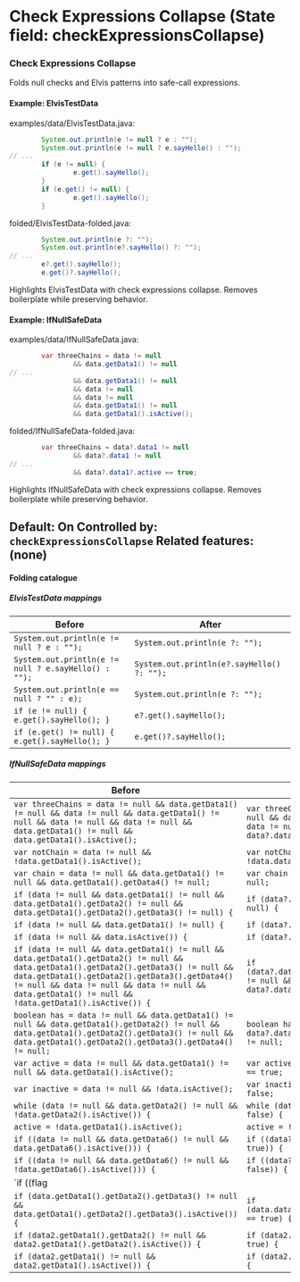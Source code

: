 # Check Expressions Collapse (State field: checkExpressionsCollapse)

### Check Expressions Collapse
Folds null checks and Elvis patterns into safe-call expressions.

#### Example: ElvisTestData

examples/data/ElvisTestData.java:
```java
        System.out.println(e != null ? e : "");
        System.out.println(e != null ? e.sayHello() : "");
// ...
        if (e != null) {
                e.get().sayHello();
        }
        if (e.get() != null) {
                e.get().sayHello();
        }
```

folded/ElvisTestData-folded.java:
```java
        System.out.println(e ?: "");
        System.out.println(e?.sayHello() ?: "");
// ...
        e?.get().sayHello();
        e.get()?.sayHello();
```

Highlights ElvisTestData with check expressions collapse.
Removes boilerplate while preserving behavior.

#### Example: IfNullSafeData

examples/data/IfNullSafeData.java:
```java
        var threeChains = data != null
                && data.getData1() != null
// ...
                && data.getData1() != null
                && data != null
                && data != null
                && data.getData1() != null
                && data.getData1().isActive();
```

folded/IfNullSafeData-folded.java:
```java
        var threeChains = data?.data1 != null
                && data?.data1 != null
// ...
                && data?.data1?.active == true;
```

Highlights IfNullSafeData with check expressions collapse.
Removes boilerplate while preserving behavior.

Default: On
Controlled by: `checkExpressionsCollapse`
Related features: (none)
---

#### Folding catalogue

##### ElvisTestData mappings
| Before | After |
| --- | --- |
| `System.out.println(e != null ? e : "");` | `System.out.println(e ?: "");` |
| `System.out.println(e != null ? e.sayHello() : "");` | `System.out.println(e?.sayHello() ?: "");` |
| `System.out.println(e == null ? "" : e);` | `System.out.println(e ?: "");` |
| `if (e != null) { e.get().sayHello(); }` | `e?.get().sayHello();` |
| `if (e.get() != null) { e.get().sayHello(); }` | `e.get()?.sayHello();` |

##### IfNullSafeData mappings
| Before | After |
| --- | --- |
| `var threeChains = data != null && data.getData1() != null && data != null && data.getData1() != null && data != null && data != null && data.getData1() != null && data.getData1().isActive();` | `var threeChains = data?.data1 != null && data?.data1 != null && data != null && data?.data1?.active == true;` |
| `var notChain = data != null && !data.getData1().isActive();` | `var notChain = data != null && !data.data1.active;` |
| `var chain = data != null && data.getData1() != null && data.getData1().getData4() != null;` | `var chain = data?.data1?.data4 != null;` |
| `if (data != null && data.getData1() != null && data.getData1().getData2() != null && data.getData1().getData2().getData3() != null) {` | `if (data?.data1?.data2?.data3 != null) {` |
| `if (data != null && data.getData1() != null) {` | `if (data?.data1 != null) {` |
| `if (data != null && data.isActive()) {` | `if (data?.active == true) {` |
| `if (data != null && data.getData1() != null && data.getData1().getData2() != null && data.getData1().getData2().getData3() != null && data.getData1().getData2().getData3().getData4() != null && data != null && data != null && data.getData1() != null && !data.getData1().isActive()) {` | `if (data?.data1?.data2?.data3?.data4 != null && data != null && data?.data1?.active == false) {` |
| `boolean has = data != null && data.getData1() != null && data.getData1().getData2() != null && data.getData1().getData2().getData3() != null && data.getData1().getData2().getData3().getData4() != null;` | `boolean has = data?.data1?.data2?.data3?.data4 != null;` |
| `var active = data != null && data.getData1() != null && data.getData1().isActive();` | `var active = data?.data1?.active == true;` |
| `var inactive = data != null && !data.isActive();` | `var inactive = data?.active == false;` |
| `while (data != null && data.getData2() != null && !data.getData2().isActive()) {` | `while (data?.data2?.active == false) {` |
| `active = !data.getData1().isActive();` | `active = !data.data1.active;` |
| `if ((data != null && data.getData6() != null && data.getData6().isActive())) {` | `if ((data?.data6?.active == true)) {` |
| `if ((data != null && data.getData6() != null && !data.getData6().isActive())) {` | `if ((data?.data6?.active == false)) {` |
| `if ((flag || data != null && data.getData1() != null && data.getData1().isActive()) && (data != null && data.getData2() != null && data.getData2().isActive() || data != null && data.getData3() != null && data.getData3().isActive() && data.getData3().getData4() != null && data.getData3().getData4().isActive()) || (data != null && data.getData5() != null && data.getData5().isActive()) && (flag && flag || flag && data != null && data.getData6() != null && data.getData6().isActive())) {` | `if ((flag || data?.data1?.active == true) && (data?.data2?.active == true || data?.data3?.active == true && data.data3.data4?.active == true) || (data?.data5?.active == true) && (flag && flag || flag && data?.data6?.active == true)) {` |
| `if (data.getData1().getData2().getData3() != null && data.getData1().getData2().getData3().isActive()) {` | `if (data.data1.data2.data3?.active == true) {` |
| `if (data2.getData1().getData2() != null && data2.getData1().getData2().isActive()) {` | `if (data2.data1.data2?.active == true) {` |
| `if (data2.getData1() != null && data2.getData1().isActive()) {` | `if (data2.data1?.active == true) {` |
